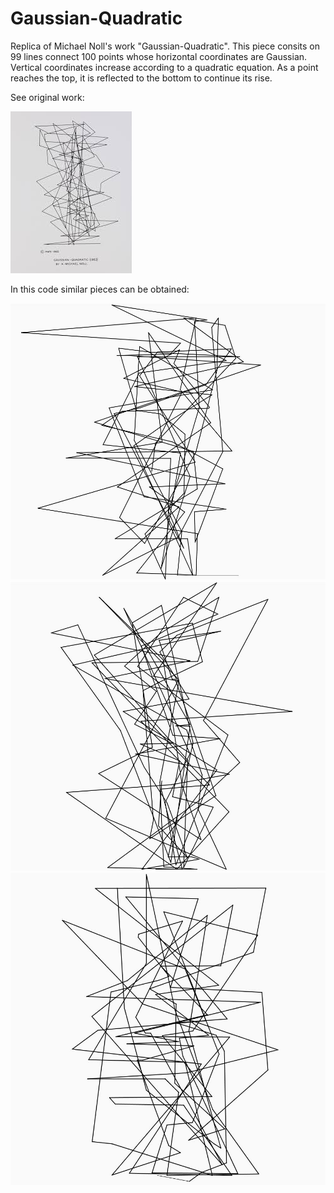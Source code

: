 # Gaussian-Quadratic
Replica of Michael Noll's work "Gaussian-Quadratic". This piece consits on 99 lines connect 100 points whose horizontal coordinates are Gaussian. Vertical coordinates increase according to a quadratic equation. As a point reaches the top, it is reflected to the bottom to continue its rise.

See original work:

![](images/noll.jpg)

In this code similar pieces can be obtained:

![](images/example1.jpg)
![](images/example2.jpg)
![](images/example3.jpg)
